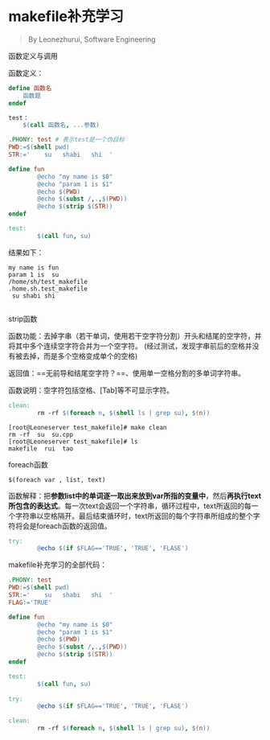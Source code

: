 # makefile补充学习

> By Leonezhurui, Software Engineering



函数定义与调用

函数定义：

```makefile
define 函数名
	函数题
endef

test：
	$(call 函数名, ...参数)
```



```makefile
.PHONY: test # 表示test是一个伪目标
PWD:=$(shell pwd)
STR:='    su   shabi   shi  '

define fun
        @echo "my name is $0"
        @echo "param 1 is $1"
        @echo $(PWD)
        @echo $(subst /,.,$(PWD))
        @echo $(strip $(STR))
endef

test: 
        $(call fun, su)
```

结果如下：

```shell
my name is fun
param 1 is  su
/home/sh/test_makefile
.home.sh.test_makefile
 su shabi shi 
 
```



strip函数

函数功能：去掉字串（若干单词，使用若干空字符分割）开头和结尾的空字符，并将其中多个连续空字符合并为一个空字符。 (经过测试，发现字串前后的空格并没有被去掉，而是多个空格变成单个的空格)

返回值：==无前导和结尾空字符？==、使用单一空格分割的多单词字符串。 

函数说明：空字符包括空格、[Tab]等不可显示字符。 



```makefile
clean:
        rm -rf $(foreach n, $(shell ls | grep su), $(n))
```

```shell
[root@Leoneserver test_makefile]# make clean
rm -rf  su  su.cpp
[root@Leoneserver test_makefile]# ls
makefile  rui  tao
```

foreach函数

`$(foreach var , list, text)`

函数解释：把**参数list中的单词逐一取出来放到var所指的变量中**，然后**再执行text所包含的表达式**。每一次text会返回一个字符串，循环过程中，text所返回的每一个字符串以空格隔开。最后结束循环时，text所返回的每个字符串所组成的整个字符将会是foreach函数的返回值。



```makefile
try: 
        @echo $(if $FLAG=='TRUE', 'TRUE', 'FLASE')
```



makefile补充学习的全部代码：

```makefile
.PHONY: test
PWD:=$(shell pwd)
STR:='    su   shabi   shi  '
FLAG:='TRUE'

define fun
        @echo "my name is $0"
        @echo "param 1 is $1"
        @echo $(PWD)
        @echo $(subst /,.,$(PWD))
        @echo $(strip $(STR))
endef

test: 
        $(call fun, su)
        
try: 
        @echo $(if $FLAG=='TRUE', 'TRUE', 'FLASE')

clean:
        rm -rf $(foreach n, $(shell ls | grep su), $(n))
```

